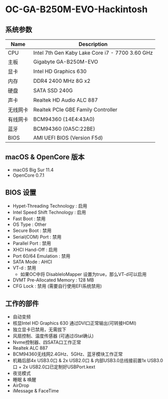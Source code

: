 # OC-GA-B250M-EVO-Hackintosh

## 系统参数
| Name | Description |
| - | - |
| CPU | Intel 7th Gen Kaby Lake Core i7 - 7700 3.60 GHz |
| 主板 | Gigabyte GA-B250M-EVO |
| 显卡 | Intel HD Graphics 630 |
| 内存 | DDR4 2400 MHz 8G x2 |
| 硬盘 | SATA SSD 240G |
| 声卡 | Realtek HD Audio ALC 887 |
| 无线网卡 | Realtek PCIe GBE Family Controller  |
| 有线网卡 | BCM94360 (14E4:43A0)  |
| 蓝牙 | BCM94360 (0A5C:22BE) |
| BIOS | AMI UEFI BIOS (Version F5d) |

## macOS & OpenCore 版本
- macOS Big Sur 11.4
- OpenCore 0.7.1

## BIOS 设置
- Hypet-Threading Technology : 启用
- Intel Speed Shift Technology : 启用
- Fast Boot : 禁用
- OS Type : Other
- Secure Boot : 禁用
- Serial(COM) Port : 禁用
- Parallel Port : 禁用
- XHCI Hand-Off : 启用
- Port 60/64 Emulation : 禁用
- SATA Mode : AHCI
- VT-d : 禁用
  - 如果OC中将 DisableIoMapper 设置为true，那么VT-d可以启用
- DVMT Pre-Allocated Memory : 128 MB
- CFG Lock : 禁用 (需要自行使用EFI系统禁用)

## 工作的部件
- 自动变频
- 核显Intel HD Graphics 630 通过DVI口正常输出(可转接HDMI)
- 独立显卡已禁用，无需拔下
- 风扇控制、温度传感器 (可通过iStat确认)
- Nvme控制器、四SATA口工作正常
- Realtek ALC 887
- BCM94360无线网2.4GHz、5GHz、蓝牙模块工作正常
- 机箱后部4x USB3.0口 & 2x USB2.0口 & 内部USB3.0总线接前置1x USB3.0口 + 2x USB2.0口已定制好USBPort.kext
- 夜览模式
- 睡眠 & 唤醒
- AirDrop
- iMessage & FaceTime
